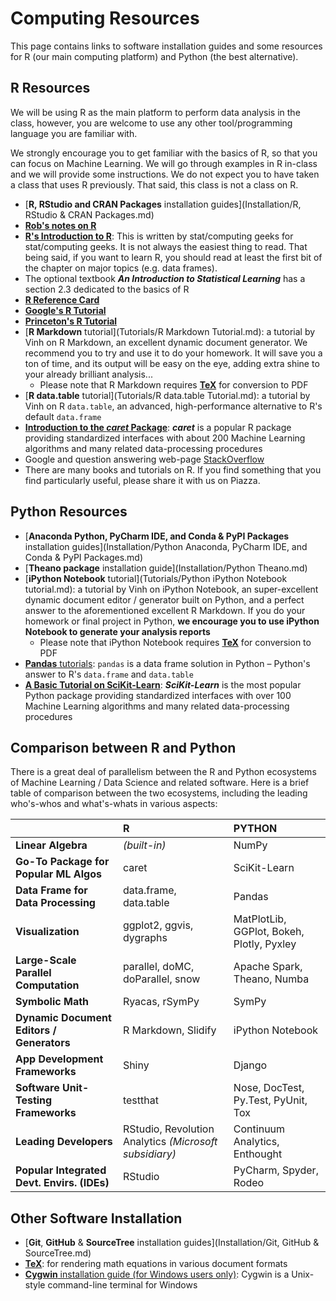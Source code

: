 # **Computing Resources**

This page contains links to software installation guides and some resources for R (our main computing platform)
and Python (the best alternative).

## R Resources 

We will be using R as the main platform to perform data analysis in the class, however, you are welcome to use
any other tool/programming language you are familiar with.

We strongly encourage you to get familiar with the basics of R, so that you can focus on Machine Learning.
We will go through examples in R in-class and we will provide some instructions. We do not expect
you to have taken a class that uses R previously. That said, this class is not a class on R.

- [**R, RStudio and CRAN Packages** installation guides](Installation/R, RStudio & CRAN Packages.md)
- [**Rob's notes on R**](Tutorials/RobsR.pdf)
- [**R's Introduction to R**](https://cran.r-project.org/doc/manuals/R-intro.pdf):
This is written by stat/computing geeks for stat/computing geeks. It is not always the easiest thing to read.
That being said, if you want to learn R, you should read at least the first bit of the chapter on major topics (e.g. data frames).
- The optional textbook ***An Introduction to Statistical Learning*** has a section 2.3 dedicated to the basics of R
- [**R Reference Card**](http://cran.r-project.org/doc/contrib/Short-refcard.pdf)
- [**Google's R Tutorial**](http://www.youtube.com/playlist?list=PLOU2XLYxmsIK9qQfztXeybpHvru-TrqAP)
- [**Princeton's R Tutorial**](http://data.princeton.edu/R)
- [**R Markdown** tutorial](Tutorials/R Markdown Tutorial.md): a tutorial by Vinh on R Markdown, an excellent dynamic document generator. We recommend you to try and use it to do your homework. It will save you a ton of time, and its output will be easy on the eye,
adding extra shine to your already brilliant analysis...
    - Please note that R Markdown requires [**TeX**](Installation/TeX) for conversion to PDF
- [**R data.table** tutorial](Tutorials/R data.table Tutorial.md): a tutorial by Vinh on R `data.table`,
an advanced, high-performance alternative to R's default `data.frame`
- [**Introduction to the *caret* Package**](http://cran.r-project.org/web/packages/caret/vignettes/caret.pdf):
***caret*** is a popular R package providing standardized interfaces with about 200 Machine Learning algorithms
and many related data-processing procedures
- Google and question answering web-page [StackOverflow](http://stackoverflow.com)
- There are many books and tutorials on R.
If you find something that you find particularly useful, please share it with us on Piazza.


## Python Resources

- [**Anaconda Python, PyCharm IDE, and Conda & PyPI Packages** installation guides](Installation/Python Anaconda, PyCharm IDE, and Conda & PyPI Packages.md)
- [**Theano package** installation guide](Installation/Python Theano.md)
- [**iPython Notebook** tutorial](Tutorials/Python iPython Notebook tutorial.md): a tutorial by Vinh on
iPython Notebook, an super-excellent dynamic document editor / generator built on Python,
and a perfect answer to the aforementioned excellent R Markdown. If you do your homework or final project in Python,
**we encourage you to use iPython Notebook to generate your analysis reports**
    - Please note that iPython Notebook requires [**TeX**](Installation/TeX) for conversion to PDF
- [**Pandas** tutorials](http://pandas.pydata.org/pandas-docs/stable/tutorials.html):
`pandas` is a data frame solution in Python &ndash; Python's answer to R's `data.frame` and `data.table`
- [**A Basic Tutorial on SciKit-Learn**](http://scikit-learn.org/stable/tutorial/basic/tutorial.html):
***SciKit-Learn*** is the most popular Python package providing
standardized interfaces with over 100 Machine Learning algorithms and many related data-processing procedures


## Comparison between R and Python

There is a great deal of parallelism between the R and Python ecosystems
of Machine Learning / Data Science and related software.
Here is a brief table of comparison between the two ecosystems,
including the leading who's-whos and what's-whats in various aspects:

|                                             | R                                                      | PYTHON                                    |
|:--------------------------------------------|:-------------------------------------------------------|:------------------------------------------|
| **Linear Algebra**                          | *(built-in)*                                           | NumPy                                     |
| **Go-To Package for Popular ML Algos**      | caret                                                  | SciKit-Learn                              |
| **Data Frame for Data Processing**          | data.frame, data.table                                 | Pandas                                    |
| **Visualization**                           | ggplot2, ggvis, dygraphs                               | MatPlotLib, GGPlot, Bokeh, Plotly, Pyxley |
| **Large-Scale Parallel Computation**        | parallel, doMC, doParallel, snow                       | Apache Spark, Theano, Numba               |
| **Symbolic Math**                           | Ryacas, rSymPy                                         | SymPy                                     |
| **Dynamic Document Editors / Generators**   | R Markdown, Slidify                                    | iPython Notebook                          |
| **App Development Frameworks**              | Shiny                                                  | Django                                    |
| **Software Unit-Testing Frameworks**        | testthat                                               | Nose, DocTest, Py.Test, PyUnit, Tox       |
| **Leading Developers**                      | RStudio, Revolution Analytics *(Microsoft subsidiary)* | Continuum Analytics, Enthought            |
| **Popular Integrated Devt. Envirs. (IDEs)** | RStudio                                                | PyCharm, Spyder, Rodeo                    |



## Other Software Installation

- [**Git**, **GitHub** & **SourceTree** installation guides](Installation/Git, GitHub & SourceTree.md)
- [**TeX**](Installation/TeX): for rendering math equations in various document formats
- [**Cygwin** installation guide (for Windows users only)](Installation/Cygwin.md):
Cygwin is a Unix-style command-line terminal for Windows
